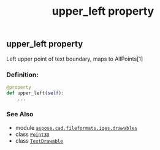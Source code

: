 ﻿---
title: upper_left property
second_title: Aspose.CAD for Python via .NET API References
description: 
type: docs
weight: 150
url: /python-net/aspose.cad.fileformats.iges.drawables/textdrawable/upper_left/
is_root: false
---

## upper_left property


Left upper point of text boundary, maps to AllPoints[1]
### Definition:
```python
@property
def upper_left(self):
    ...
```

### See Also
* module [`aspose.cad.fileformats.iges.drawables`](../../)
* class [`Point3D`](/cad/python-net/aspose.cad.primitives/point3d)
* class [`TextDrawable`](/cad/python-net/aspose.cad.fileformats.iges.drawables/textdrawable)
